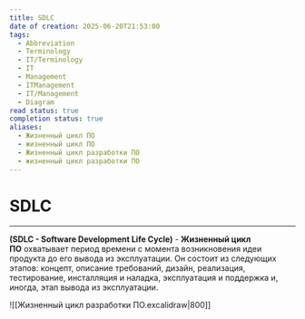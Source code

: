 ```yaml
---
title: SDLC
date of creation: 2025-06-20T21:53:00
tags:
  - Abbreviation
  - Terminology
  - IT/Terminology
  - IT
  - Management
  - ITManagement
  - IT/Management
  - Diagram
read status: true
completion status: true
aliases:
  - Жизненный цикл ПО
  - жизненный цикл ПО
  - Жизненный цикл разработки ПО
  - жизненный цикл разработки ПО
---
```

# SDLC
---

**(SDLC - Software Development Life Cycle)** - **Жизненный цикл ПО** охватывает период времени с момента возникновения идеи продукта до его вывода из эксплуатации. Он состоит из следующих этапов: концепт, описание требований, дизайн, реализация, тестирование, инсталляция и наладка, эксплуатация и поддержка и, иногда, этап вывода из эксплуатации.

![[Жизненный цикл разработки ПО.excalidraw|800]]
